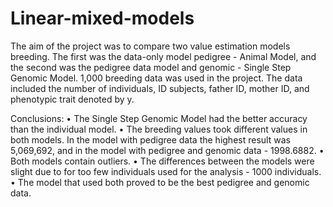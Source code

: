 # Linear-mixed-models
The aim of the project was to compare two value estimation models
breeding. The first was the data-only model
pedigree - Animal Model, and the second was the pedigree data model and
genomic - Single Step Genomic Model. 1,000 breeding data was used in the project. The data included the number of individuals, ID
subjects, father ID, mother ID, and phenotypic trait
denoted by y.

Conclusions:
• The Single Step Genomic Model had the better
accuracy than the individual model.
• The breeding values took different values in both
models. In the model with pedigree data
the highest result was 5,069,692, and in the model
with pedigree and genomic data - 1998.6882.
• Both models contain outliers.
• The differences between the models were slight due to
for too few individuals used for the analysis - 1000
individuals.
• The model that used both proved to be the best
pedigree and genomic data.

